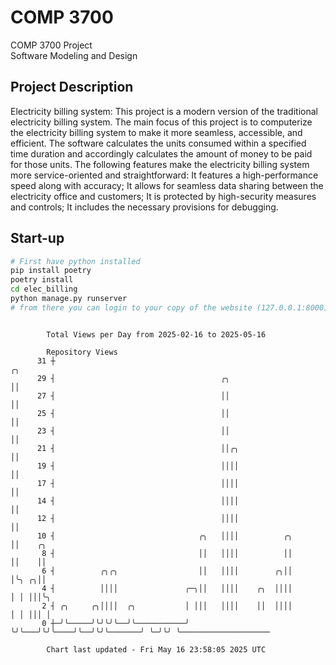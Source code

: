 # COMP 3700
COMP 3700 Project  
Software Modeling and Design
## Project Description
Electricity billing system: This project is a modern version of the traditional electricity billing system. The main focus of this project is to computerize the electricity billing system to make it more seamless, accessible, and efficient. The software calculates the units consumed within a specified time duration and accordingly calculates the amount of money to be paid for those units. The following features make the electricity billing system more service-oriented and straightforward: It features a high-performance speed along with accuracy; It allows for seamless data sharing between the electricity office and customers; It is protected by high-security measures and controls; It includes the necessary provisions for debugging.

## Start-up
```bash
# First have python installed
pip install poetry
poetry install
cd elec_billing
python manage.py runserver
# from there you can login to your copy of the website (127.0.0.1:8000), default creds are admin/admin
```

```

        Total Views per Day from 2025-02-16 to 2025-05-16

        Repository Views
      31 ┼                                                            ╭╮
      29 ┤                                     ╭╮                     ││
      27 ┤                                     ││                     ││
      25 ┤                                     ││                     ││
      23 ┤                                     ││                     ││
      21 ┤                                     ││╭╮                   ││
      19 ┤                                     ││││                   ││
      17 ┤                                     ││││                   ││
      14 ┤                                     ││││                   ││
      12 ┤                                     ││││                   ││
      10 ┤                                ╭╮   ││││          ╭╮       ││    ╭╮
       8 ┤                                ││   ││││          ││       ││    ││
       6 ┤          ╭╮╭╮                  ││   ││││        ╭╮││       │╰╮ ╭╮││
       4 ┤          ││││               ╭─╮││   ││││    ╭╮  ││││       │ │ │││╰╮
       2 ┤ ╭╮     ╭╮││││  ╭╮           │ │││   ││││    ││  ││││       │ │ │││ │
       0 ┼─╯╰─────╯╰╯╰╯╰──╯╰───────────╯ ╰╯╰───╯╰╯╰────╯╰──╯╰╯╰───────╯ ╰─╯╰╯ ╰────────────────────

        Chart last updated - Fri May 16 23:58:05 2025 UTC
        
```

